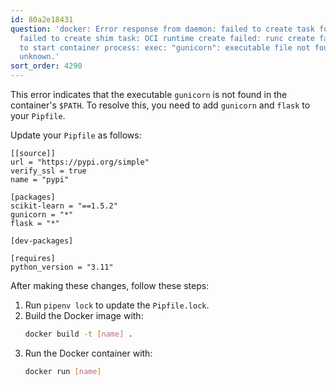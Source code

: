 ```yaml
---
id: 80a2e18431
question: 'docker: Error response from daemon: failed to create task for container:
  failed to create shim task: OCI runtime create failed: runc create failed: unable
  to start container process: exec: "gunicorn": executable file not found in $PATH:
  unknown.'
sort_order: 4290
---
```


This error indicates that the executable `gunicorn` is not found in the container's `$PATH`. To resolve this, you need to add `gunicorn` and `flask` to your `Pipfile`.

Update your `Pipfile` as follows:

```plaintext
[[source]]
url = "https://pypi.org/simple"
verify_ssl = true
name = "pypi"

[packages]
scikit-learn = "==1.5.2"
gunicorn = "*"
flask = "*"

[dev-packages]

[requires]
python_version = "3.11"
```

After making these changes, follow these steps:

1. Run `pipenv lock` to update the `Pipfile.lock`.
2. Build the Docker image with:
   ```bash
   docker build -t [name] .
   ```
3. Run the Docker container with:
   ```bash
   docker run [name]
   ```